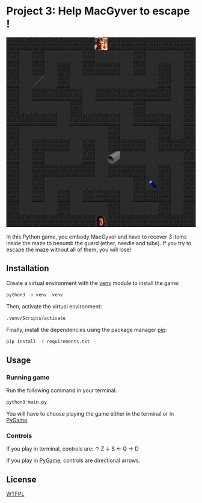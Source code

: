 # Project 3: Help MacGyver to escape !

![Maze](assets/maze_example.png)

In this Python game, you embody MacGyver and have to recover 3 items inside the maze to benumb the guard (ether, needle and tube).
If you try to escape the maze without all of them, you will lose!

## Installation

Create a virtual environment with the [venv](https://docs.python.org/3/tutorial/venv.html) module to install the game:

```bash
python3 -m venv .venv
```

Then, activate the virtual environment:

```bash
.venv/Scripts/activate
```

Finally, install the dependencies using the package manager [pip](https://pip.pypa.io/en/stable/):

```bash
pip install -r requirements.txt
```

## Usage

### Running game

Run the following command in your terminal:

```bash
python3 main.py
```

You will have to choose playing the game either in the terminal or in [PyGame](https://www.pygame.org/).

### Controls

If you play in terminal, controls are:
    ↑ Z
    ↓ S
    ← Q
    → D

If you play in [PyGame](https://www.pygame.org/), controls are directional arrows.

## License

[WTFPL](https://www.wikipedia.org/wiki/WTFPL)